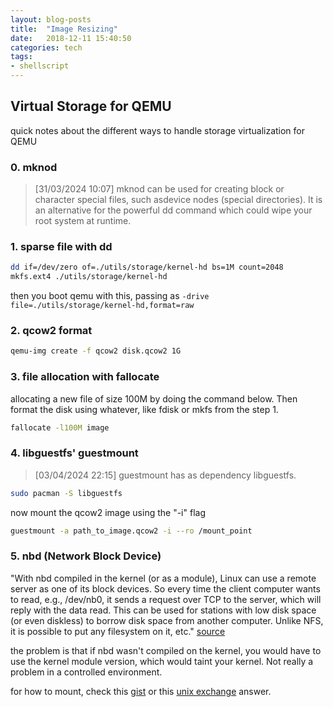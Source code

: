 ```yaml
---
layout: blog-posts
title:  "Image Resizing"
date:   2018-12-11 15:40:50
categories: tech
tags:
- shellscript
---
```


## Virtual Storage for QEMU

quick notes about the different ways to handle storage virtualization for QEMU

### 0. mknod
> \[31/03/2024 10:07]
mknod can be used for creating block or character special files, such asdevice nodes (special directories). It is an alternative for the powerful dd command which could wipe your root system at runtime.



### 1. sparse file with dd

```sh
dd if=/dev/zero of=./utils/storage/kernel-hd bs=1M count=2048
mkfs.ext4 ./utils/storage/kernel-hd
```
then you boot qemu with this, passing as ```-drive file=./utils/storage/kernel-hd,format=raw```

### 2. qcow2 format
```sh
qemu-img create -f qcow2 disk.qcow2 1G
```

### 3. file allocation with fallocate
allocating a new file of size 100M by doing the command below. Then format the disk using whatever, like fdisk or mkfs from the step 1.
```sh
fallocate -l100M image
```

### 4. libguestfs' guestmount
> \[03/04/2024 22:15]
guestmount has as dependency libguestfs.
```sh
sudo pacman -S libguestfs
```
now mount the qcow2 image using the "-i" flag
```sh
guestmount -a path_to_image.qcow2 -i --ro /mount_point
```

### 5. nbd (Network Block Device)
"With nbd compiled in the kernel (or as a module), Linux can use a remote server as one of its block devices. So every time the client computer wants to read, e.g., /dev/nb0, it sends a request over TCP to the server, which will reply with the data read. This can be used for stations with low disk space (or even diskless) to borrow disk space from another computer. Unlike NFS, it is possible to put any filesystem on it, etc." [source](https://docs.kernel.org/admin-guide/blockdev/nbd.html)

the problem is that if nbd wasn't compiled on the kernel, you would have to use the kernel module version, which would taint your kernel. Not really a problem in a controlled environment.

for how to mount, check this [gist](https://gist.github.com/shamil/62935d9b456a6f9877b5) or this [unix exchange](https://unix.stackexchange.com/a/598265/358160) answer.
